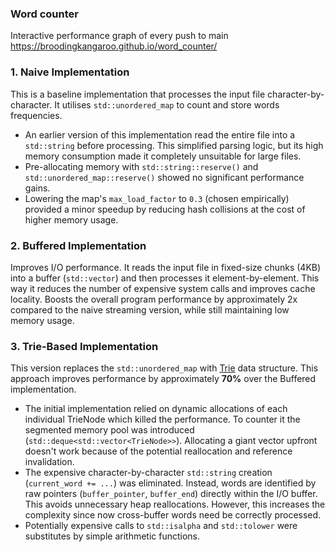 ### Word counter

Interactive performance graph of every push to main
https://broodingkangaroo.github.io/word_counter/

### 1. Naive Implementation

This is a baseline implementation that processes the input file character-by-character.
It utilises `std::unordered_map` to count and store words frequencies.

- An earlier version of this implementation read the entire file into a `std::string` before processing. This simplified parsing logic, but its high memory consumption made it completely unsuitable for large files.
- Pre-allocating memory with `std::string::reserve()` and `std::unordered_map::reserve()` showed no significant performance gains.
- Lowering the map's `max_load_factor` to `0.3` (chosen empirically) provided a minor speedup by reducing hash collisions at the cost of higher memory usage.

### 2. Buffered Implementation

Improves I/O performance. It reads the input file in fixed-size chunks (4KB) into a buffer (`std::vector`) and then processes it element-by-element.
This way it reduces the number of expensive system calls and improves cache locality.
Boosts the overall program performance by approximately 2x compared to the naive streaming version, while still maintaining low memory usage.

### 3. Trie-Based Implementation

This version replaces the `std::unordered_map` with [Trie](https://en.wikipedia.org/wiki/Trie) data structure.
This approach improves performance by approximately **70%** over the Buffered implementation.

- The initial implementation relied on dynamic allocations of each individual TrieNode which killed the performance. To counter it the segmented memory pool was introduced (`std::deque<std::vector<TrieNode>>`). Allocating a giant vector upfront doesn't work because of the potential reallocation and reference invalidation.
- The expensive character-by-character `std::string` creation (`current_word += ...`) was eliminated. Instead, words are identified by raw pointers (`buffer_pointer`, `buffer_end`) directly within the I/O buffer. This avoids unnecessary heap reallocations. However, this increases the complexity since now cross-buffer words need be correctly processed.
- Potentially expensive calls to `std::isalpha` and `std::tolower` were substitutes by simple arithmetic functions.